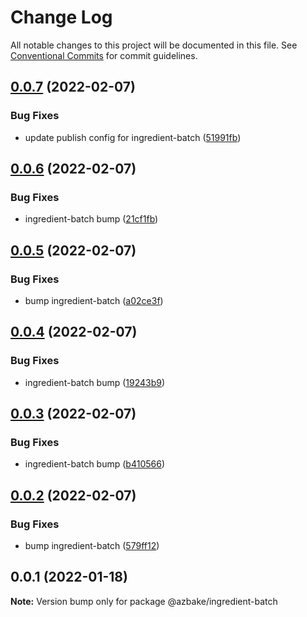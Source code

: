 # Change Log

All notable changes to this project will be documented in this file.
See [Conventional Commits](https://conventionalcommits.org) for commit guidelines.

## [0.0.7](https://github.com/HomecareHomebase/azure-bake/compare/@azbake/ingredient-batch@0.0.6...@azbake/ingredient-batch@0.0.7) (2022-02-07)


### Bug Fixes

* update publish config for ingredient-batch ([51991fb](https://github.com/HomecareHomebase/azure-bake/commit/51991fba39d019c9443e43ffd0cecfc42c57ed30))





## [0.0.6](https://github.com/HomecareHomebase/azure-bake/compare/@azbake/ingredient-batch@0.0.5...@azbake/ingredient-batch@0.0.6) (2022-02-07)


### Bug Fixes

* ingredient-batch bump ([21cf1fb](https://github.com/HomecareHomebase/azure-bake/commit/21cf1fb1bd94b126fa31b56b8a456ae9925b4ade))





## [0.0.5](https://github.com/HomecareHomebase/azure-bake/compare/@azbake/ingredient-batch@0.0.4...@azbake/ingredient-batch@0.0.5) (2022-02-07)


### Bug Fixes

* bump ingredient-batch ([a02ce3f](https://github.com/HomecareHomebase/azure-bake/commit/a02ce3f6eb8e486b95c7d0f65a4782116c2498ac))





## [0.0.4](https://github.com/HomecareHomebase/azure-bake/compare/@azbake/ingredient-batch@0.0.3...@azbake/ingredient-batch@0.0.4) (2022-02-07)


### Bug Fixes

* ingredient-batch bump ([19243b9](https://github.com/HomecareHomebase/azure-bake/commit/19243b961bbd88b32781ff043fca05dfc3186dac))





## [0.0.3](https://github.com/HomecareHomebase/azure-bake/compare/@azbake/ingredient-batch@0.0.2...@azbake/ingredient-batch@0.0.3) (2022-02-07)


### Bug Fixes

* ingredient-batch bump ([b410566](https://github.com/HomecareHomebase/azure-bake/commit/b4105668bb424f86e5f88bd37cce06dcdddb3c79))





## [0.0.2](https://github.com/HomecareHomebase/azure-bake/compare/@azbake/ingredient-batch@0.0.1...@azbake/ingredient-batch@0.0.2) (2022-02-07)


### Bug Fixes

* bump ingredient-batch ([579ff12](https://github.com/HomecareHomebase/azure-bake/commit/579ff127e5bed7863d7d66c6ec4a7fb677970fb7))





## 0.0.1 (2022-01-18)

**Note:** Version bump only for package @azbake/ingredient-batch
